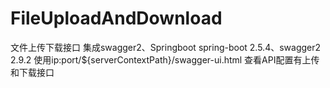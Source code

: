 # FileUploadAndDownload
文件上传下载接口
集成swagger2、Springboot
spring-boot 2.5.4、swagger2 2.9.2
使用ip:port/${serverContextPath}/swagger-ui.html 查看API配置有上传和下载接口

